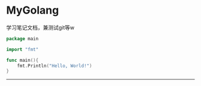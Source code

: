 # MyGolang
学习笔记文档，兼测试git等w 
```go
package main

import "fmt"

func main(){
    fmt.Println("Hello, World!")
}
```
---
